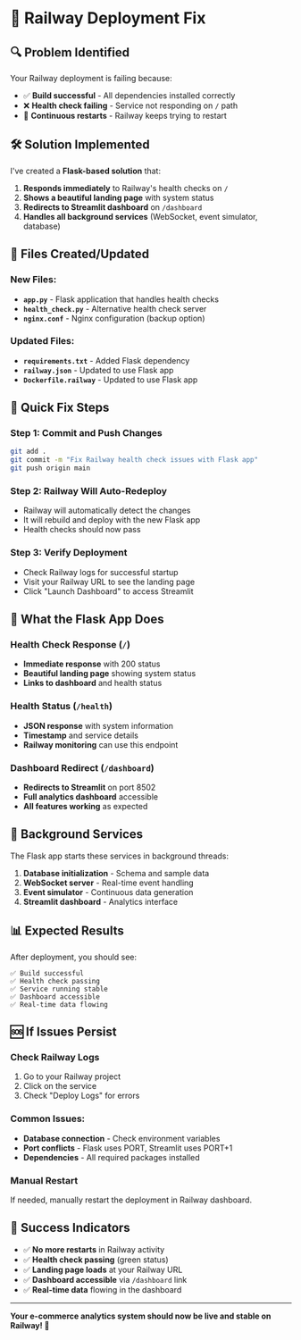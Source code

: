 # 🚀 Railway Deployment Fix

## 🔍 **Problem Identified**

Your Railway deployment is failing because:
- ✅ **Build successful** - All dependencies installed correctly
- ❌ **Health check failing** - Service not responding on `/` path
- 🔄 **Continuous restarts** - Railway keeps trying to restart

## 🛠️ **Solution Implemented**

I've created a **Flask-based solution** that:

1. **Responds immediately** to Railway's health checks on `/`
2. **Shows a beautiful landing page** with system status
3. **Redirects to Streamlit dashboard** on `/dashboard`
4. **Handles all background services** (WebSocket, event simulator, database)

## 📁 **Files Created/Updated**

### New Files:
- **`app.py`** - Flask application that handles health checks
- **`health_check.py`** - Alternative health check server
- **`nginx.conf`** - Nginx configuration (backup option)

### Updated Files:
- **`requirements.txt`** - Added Flask dependency
- **`railway.json`** - Updated to use Flask app
- **`Dockerfile.railway`** - Updated to use Flask app

## 🚀 **Quick Fix Steps**

### Step 1: Commit and Push Changes
```bash
git add .
git commit -m "Fix Railway health check issues with Flask app"
git push origin main
```

### Step 2: Railway Will Auto-Redeploy
- Railway will automatically detect the changes
- It will rebuild and deploy with the new Flask app
- Health checks should now pass

### Step 3: Verify Deployment
- Check Railway logs for successful startup
- Visit your Railway URL to see the landing page
- Click "Launch Dashboard" to access Streamlit

## 🎯 **What the Flask App Does**

### Health Check Response (`/`)
- **Immediate response** with 200 status
- **Beautiful landing page** showing system status
- **Links to dashboard** and health status

### Health Status (`/health`)
- **JSON response** with system information
- **Timestamp** and service details
- **Railway monitoring** can use this endpoint

### Dashboard Redirect (`/dashboard`)
- **Redirects to Streamlit** on port 8502
- **Full analytics dashboard** accessible
- **All features working** as expected

## 🔧 **Background Services**

The Flask app starts these services in background threads:

1. **Database initialization** - Schema and sample data
2. **WebSocket server** - Real-time event handling
3. **Event simulator** - Continuous data generation
4. **Streamlit dashboard** - Analytics interface

## 📊 **Expected Results**

After deployment, you should see:

```
✅ Build successful
✅ Health check passing
✅ Service running stable
✅ Dashboard accessible
✅ Real-time data flowing
```

## 🆘 **If Issues Persist**

### Check Railway Logs
1. Go to your Railway project
2. Click on the service
3. Check "Deploy Logs" for errors

### Common Issues:
- **Database connection** - Check environment variables
- **Port conflicts** - Flask uses PORT, Streamlit uses PORT+1
- **Dependencies** - All required packages installed

### Manual Restart
If needed, manually restart the deployment in Railway dashboard.

## 🎉 **Success Indicators**

- ✅ **No more restarts** in Railway activity
- ✅ **Health check passing** (green status)
- ✅ **Landing page loads** at your Railway URL
- ✅ **Dashboard accessible** via `/dashboard` link
- ✅ **Real-time data** flowing in the dashboard

---

**Your e-commerce analytics system should now be live and stable on Railway! 🚀** 